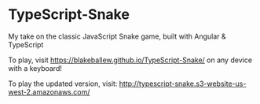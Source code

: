 # TypeScript-Snake

My take on the classic JavaScript Snake game, built with Angular & TypeScript

To play, visit https://blakeballew.github.io/TypeScript-Snake/
on any device with a keyboard!

To play the updated version, visit:
http://typescript-snake.s3-website-us-west-2.amazonaws.com/
